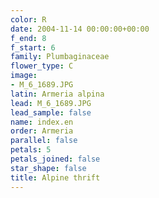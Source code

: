 ```yaml
---
color: R
date: 2004-11-14 00:00:00+00:00
f_end: 8
f_start: 6
family: Plumbaginaceae
flower_type: C
image:
- M_6_1689.JPG
latin: Armeria alpina
lead: M_6_1689.JPG
lead_sample: false
name: index.en
order: Armeria
parallel: false
petals: 5
petals_joined: false
star_shape: false
title: Alpine thrift
---
```

